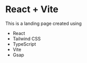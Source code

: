 # React + Vite

This is a landing page created using
- React
- Tailwind CSS
- TypeScript
- Vite
- Gsap